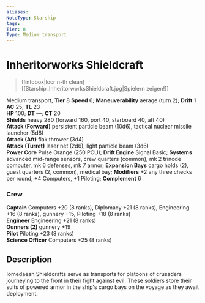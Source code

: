 ```yaml
---
aliases: 
NoteType: Starship
tags: 
Tier: 8
Type: Medium transport  
---
```


# Inheritorworks Shieldcraft

> [!infobox|locr n-th clean]
>  [[Starship_InheritorworksShieldcraft.jpg|Spielern zeigen!]]
> 
Medium transport, **Tier** 8
**Speed** 6; **Maneuverability** aerage (turn 2); **Drift** 1  
**AC** 25; **TL** 23  
**HP** 100; **DT** —; **CT** 20  
**Shields** heavy 280 (forward 160, port 40, starboard 40, aft 40)  
**Attack (Forward)** persistent particle beam (10d6), tactical nuclear missile launcher (5d8)  
**Attack (Aft)** flak thrower (3d4)  
**Attack (Turret)** laser net (2d6), light particle beam (3d6)  
**Power Core** Pulse Orange (250 PCU); **Drift Engine** Signal Basic; **Systems** advanced mid-range sensors, crew quarters (common), mk 2 trinode computer, mk 6 defenses, mk 7 armor; **Expansion Bays** cargo holds (2), guest quarters (2, common), medical bay; **Modifiers** +2 any three checks per round, +4 Computers, +1 Piloting; **Complement** 6

### Crew

**Captain** Computers +20 (8 ranks), Diplomacy +21 (8 ranks), Engineering +16 (8 ranks), gunnery +15, Piloting +18 (8 ranks)  
**Engineer** Engineering +21 (8 ranks)  
**Gunners (2)** gunnery +19  
**Pilot** Piloting +23 (8 ranks)  
**Science Officer** Computers +25 (8 ranks)

## Description

Iomedaean Shieldcrafts serve as transports for platoons of crusaders journeying to the front in their fight against evil. These soldiers store their suits of powered armor in the ship's cargo bays on the voyage as they await deployment.

